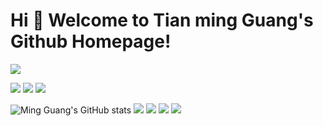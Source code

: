 
<!--
**Shy2593666979/Shy2593666979** is a ✨ _special_ ✨ repository because its `README.md` (this file) appears on your GitHub profile

Here are some ideas to get you started:

- 🔭 I’m currently working on ...
- 🌱 I’m currently learning ...
- 👯 I’m looking to collaborate on ...
- 🤔 I’m looking for help with ...
- 💬 Ask me about ...
- 📫 How to reach me: ...
- 😄 Pronouns: ...
- ⚡ Fun fact: ...
-->
# Hi 🎉 Welcome to Tian ming Guang's Github Homepage!

<img src="https://readme-typing-svg.herokuapp.com/?lines=Welcome,%20visitor!;Hello%20Github%20World!&font=Roboto" />

<p>
<img src="https://img.shields.io/static/v1?label=Program&message=C++&color=blue"/>
<a href="https://blog.csdn.net/m0_63743577?type=blog"><img src="https://img.shields.io/static/v1?label=Blog&message=CSDN&color=red"/></a>
<a href="https://space.bilibili.com/1498413378"><img src="https://img.shields.io/static/v1?label=Video&message=Bilibili&color=cyan"/></a>

</p>

![Ming Guang's GitHub stats](https://github-readme-stats.vercel.app/api?username=Shy2593666979&show_icons=true&theme=tokyonight)
![](https://github-readme-stats.vercel.app/api/top-langs/?username=Shy2593666979&theme=dark&layout=compact)
![](https://activity-graph.herokuapp.com/graph?username=Shy2593666979&theme=github)
![](https://stats.justsong.cn/api/csdn?id=m0_63743577&theme=dark)
![](https://stats.justsong.cn/api/bilibili/?id=1498413378&theme=dark)
